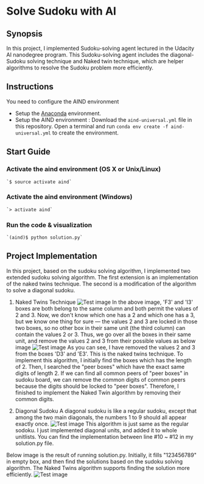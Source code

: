 # Solve Sudoku with AI

## Synopsis

In this project, I implemented Sudoku-solving agent lectured in the Udacity AI nanodegree program. This Sudoku-solving agent includes the diagonal-Sudoku solving technique and Naked twin technique, which are helper algorithms to resolve the Sudoku problem more efficiently.   

## Instructions

You need to configure the AIND environment
 - Setup the [Anaconda](https://www.continuum.io/downloads) environment.
 - Setup the AIND environment : Download the `aind-universal.yml` file in this repository. Open a terminal and run `conda env create -f aind-universal.yml` to create the environment.

## Start Guide

### Activate the aind environment (OS X or Unix/Linux)
    
    `$ source activate aind`

### Activate the aind environment (Windows)

    `> activate aind`

### Run the code & visualization

    `(aind)$ python solution.py`

## Project Implementation 

In this project, based on the sudoku solving algorithm, I implemented two extended sudoku solving algorithm. The first extension is an implementation of the naked twins technique. The second is a modification of the algorithm to solve a diagonal sudoku.
1) Naked Twins Technique
![Test image](https://github.com/KHKANG36/Sudoku-Solving-Agent/tree/master/images/naked-twins1.png)
In the above image, 'F3' and 'I3' boxes are both belong to the same column and both permit the values of 2 and 3. Now, we don't know which one has a 2 and which one has a 3, but we know one thing for sure — the values 2 and 3 are locked in those two boxes, so no other box in their same unit (the third column) can contain the values 2 or 3.
Thus, we go over all the boxes in their same unit, and remove the values 2 and 3 from their possible values as below image
![Test image](https://github.com/KHKANG36/Sudoku-Solving-Agent/tree/master/images/naked-twins2.png)
As you can see, I have removed the values 2 and 3 from the boxes 'D3' and 'E3'. This is the naked twins technique. 
To implement this algorithm, I initially find the boxes which has the length of 2. Then, I searched the "peer boxes" which have the exact same digits of length 2. If we can find all common peers of "peer boxes" in sudoku board, we can remove the common digits of common peers because the digits should be locked to "peer boxes". Therefore, I finished to implement the Naked Twin algorithm by removing their common digits. 

2) Diagonal Sudoku 
A diagonal sudoku is like a regular sudoku, except that among the two main diagonals, the numbers 1 to 9 should all appear exactly once. 
![Test image](https://github.com/KHKANG36/Sudoku-Solving-Agent/tree/master/images/diagonal-sudoku.png)
This algorithm is just same as the regular sodoku. I just implemented diagonal units, and added it to whole unitlists. You can find the implementation between line #10 ~ #12 in my solution.py file. 

Below image is the result of running solution.py. Initially, it fills "123456789" in empty box, and then find the solutions based on the sudoku solving algorithm. The Naked Twins algorithm supports finding the solution more efficiently.
![Test image](https://github.com/KHKANG36/Sudoku-Solving-Agent/tree/master/images/Solution.png)









